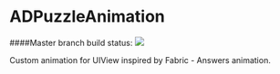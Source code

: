 # ADPuzzleAnimation

####Master branch build status: 
![](https://travis-ci.org/Antondomashnev/ADPuzzleAnimation.svg?branch=master)

Custom animation for UIView inspired by Fabric - Answers animation.
